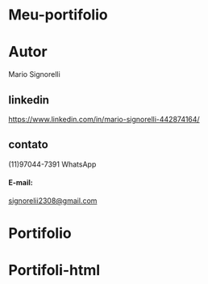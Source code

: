 # Meu-portifolio




# Autor 
Mario Signorelli

## linkedin
https://www.linkedin.com/in/mario-signorelli-442874164/

## contato
(11)97044-7391 WhatsApp
#### E-mail:
signorelii2308@gmail.com
# Portifolio
# Portifoli-html
